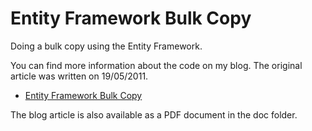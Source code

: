 Entity Framework Bulk Copy
==========================

Doing a bulk copy using the Entity Framework.

You can find more information about the code on my blog. The original article was written on 19/05/2011.

* [Entity Framework Bulk Copy](http://cgeers.com/2011/05/19/entity-framework-bulk-copy/)

The blog article is also available as a PDF document in the doc folder.
